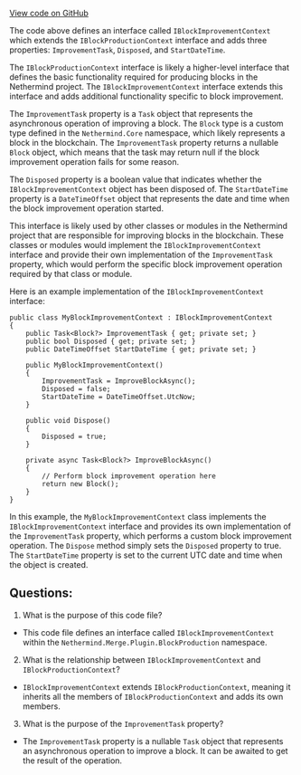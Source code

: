 [View code on GitHub](https://github.com/NethermindEth/nethermind/src/Nethermind/Nethermind.Merge.Plugin/BlockProduction/IBlockImprovementContext.cs)

The code above defines an interface called `IBlockImprovementContext` which extends the `IBlockProductionContext` interface and adds three properties: `ImprovementTask`, `Disposed`, and `StartDateTime`. 

The `IBlockProductionContext` interface is likely a higher-level interface that defines the basic functionality required for producing blocks in the Nethermind project. The `IBlockImprovementContext` interface extends this interface and adds additional functionality specific to block improvement. 

The `ImprovementTask` property is a `Task` object that represents the asynchronous operation of improving a block. The `Block` type is a custom type defined in the `Nethermind.Core` namespace, which likely represents a block in the blockchain. The `ImprovementTask` property returns a nullable `Block` object, which means that the task may return null if the block improvement operation fails for some reason. 

The `Disposed` property is a boolean value that indicates whether the `IBlockImprovementContext` object has been disposed of. The `StartDateTime` property is a `DateTimeOffset` object that represents the date and time when the block improvement operation started. 

This interface is likely used by other classes or modules in the Nethermind project that are responsible for improving blocks in the blockchain. These classes or modules would implement the `IBlockImprovementContext` interface and provide their own implementation of the `ImprovementTask` property, which would perform the specific block improvement operation required by that class or module. 

Here is an example implementation of the `IBlockImprovementContext` interface:

```
public class MyBlockImprovementContext : IBlockImprovementContext
{
    public Task<Block?> ImprovementTask { get; private set; }
    public bool Disposed { get; private set; }
    public DateTimeOffset StartDateTime { get; private set; }

    public MyBlockImprovementContext()
    {
        ImprovementTask = ImproveBlockAsync();
        Disposed = false;
        StartDateTime = DateTimeOffset.UtcNow;
    }

    public void Dispose()
    {
        Disposed = true;
    }

    private async Task<Block?> ImproveBlockAsync()
    {
        // Perform block improvement operation here
        return new Block();
    }
}
```

In this example, the `MyBlockImprovementContext` class implements the `IBlockImprovementContext` interface and provides its own implementation of the `ImprovementTask` property, which performs a custom block improvement operation. The `Dispose` method simply sets the `Disposed` property to true. The `StartDateTime` property is set to the current UTC date and time when the object is created.
## Questions: 
 1. What is the purpose of this code file?
- This code file defines an interface called `IBlockImprovementContext` within the `Nethermind.Merge.Plugin.BlockProduction` namespace.

2. What is the relationship between `IBlockImprovementContext` and `IBlockProductionContext`?
- `IBlockImprovementContext` extends `IBlockProductionContext`, meaning it inherits all the members of `IBlockProductionContext` and adds its own members.

3. What is the purpose of the `ImprovementTask` property?
- The `ImprovementTask` property is a nullable `Task` object that represents an asynchronous operation to improve a block. It can be awaited to get the result of the operation.
